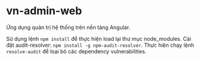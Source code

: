 # vn-admin-web

Ứng dụng quản trị hệ thống trên nền tảng Angular.

Sử dụng lệnh `npm install` để thực hiện load lại thư mục node_modules.
Cài đặt audit-resolver: `npm install -g npm-audit-resolver`.
Thực hiện chạy lệnh `resolve-audit` để loại bỏ các dependency vulnerabilities.